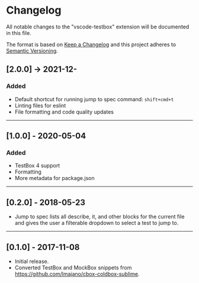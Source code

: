 # Changelog

All notable changes to the "vscode-testbox" extension will be documented in this file.

The format is based on [Keep a Changelog](http://keepachangelog.com/en/1.0.0/)
and this project adheres to [Semantic Versioning](http://semver.org/spec/v2.0.0.html).

## [2.0.0] -> 2021-12-

### Added

- Default shortcut for running jump to spec command: `shift+cmd+t`
- Linting files for eslint
- File formatting and code quality updates

----

## [1.0.0] - 2020-05-04

### Added

- TestBox 4 support
- Formatting
- More metadata for package.json

----

## [0.2.0] - 2018-05-23

- Jump to spec lists all describe, it, and other blocks for the current file and gives the user a filterable dropdown to select a test to jump to.

----

## [0.1.0] - 2017-11-08

- Initial release.
- Converted TestBox and MockBox snippets from https://github.com/lmajano/cbox-coldbox-sublime.
